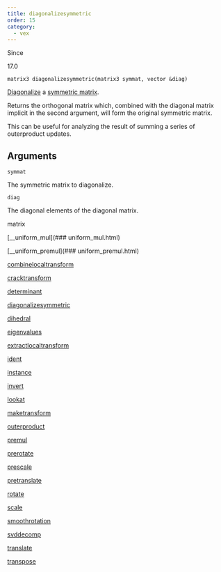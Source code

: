 ```yaml
---
title: diagonalizesymmetric
order: 15
category:
  - vex
---
```


Since

17.0

`matrix3 diagonalizesymmetric(matrix3 symmat, vector &diag)`

[Diagonalize](http://en.wikipedia.org/wiki/Diagonalizable_matrix) a [symmetric matrix](http://en.wikipedia.org/wiki/Symmetric_matrix).

Returns the orthogonal matrix which, combined with the diagonal matrix
implicit in the second argument, will form the original symmetric matrix.

This can be useful for analyzing the result of summing a series of
outerproduct updates.

## Arguments

`symmat`

The symmetric matrix to diagonalize.

`diag`

The diagonal elements of the diagonal matrix.

matrix

[\_\_uniform\_mul](### uniform_mul.html)

[\_\_uniform\_premul](### uniform_premul.html)

[combinelocaltransform](combinelocaltransform.html)

[cracktransform](cracktransform.html)

[determinant](determinant.html)

[diagonalizesymmetric](diagonalizesymmetric.html)

[dihedral](dihedral.html)

[eigenvalues](eigenvalues.html)

[extractlocaltransform](extractlocaltransform.html)

[ident](ident.html)

[instance](instance.html)

[invert](invert.html)

[lookat](lookat.html)

[maketransform](maketransform.html)

[outerproduct](outerproduct.html)

[premul](premul.html)

[prerotate](prerotate.html)

[prescale](prescale.html)

[pretranslate](pretranslate.html)

[rotate](rotate.html)

[scale](scale.html)

[smoothrotation](smoothrotation.html)

[svddecomp](svddecomp.html)

[translate](translate.html)

[transpose](transpose.html)
